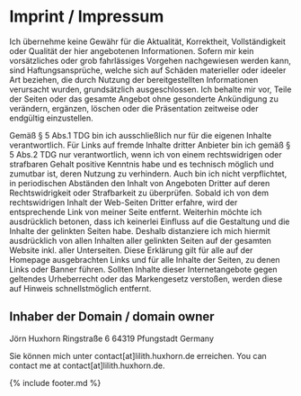 # Imprint / Impressum

Ich übernehme keine Gewähr für die Aktualität, 
Korrektheit, Vollständigkeit oder Qualität der hier angebotenen
Informationen. Sofern mir kein vorsätzliches oder grob 
fahrlässiges Vorgehen nachgewiesen werden kann, sind 
Haftungsansprüche, welche sich auf Schäden materieller 
oder ideeler Art beziehen, die durch Nutzung der bereitgestellten
Informationen verursacht wurden, grundsätzlich ausgeschlossen.
Ich behalte mir vor, Teile der Seiten oder das gesamte Angebot ohne
gesonderte Ankündigung zu verändern, 
ergänzen, löschen oder die Präsentation zeitweise
oder endgültig einzustellen.

Gemäß § 5 Abs.1 TDG bin ich ausschließlich
nur für die eigenen Inhalte verantwortlich. Für Links
auf fremde Inhalte dritter Anbieter bin ich gemäß 
§ 5 Abs.2 TDG nur verantwortlich, wenn ich von einem
rechtswidrigen oder strafbaren Gehalt positive Kenntnis habe und 
es technisch möglich und zumutbar ist, deren Nutzung zu verhindern.
Auch bin ich nicht verpflichtet, in periodischen Abständen den
Inhalt von Angeboten Dritter auf deren Rechtswidrigkeit oder Strafbarkeit
zu überprüfen. 
Sobald ich von dem rechtswidrigen Inhalt der Web-Seiten Dritter erfahre,
wird der entsprechende Link von meiner Seite entfernt. Weiterhin 
möchte ich ausdrücklich betonen, dass ich keinerlei Einfluss
auf die Gestaltung und die Inhalte der gelinkten Seiten habe. Deshalb
distanziere ich mich hiermit ausdrücklich von allen Inhalten aller
gelinkten Seiten auf der gesamten Website inkl. aller Unterseiten. Diese
Erklärung gilt für alle auf der Homepage ausgebrachten Links und
für alle Inhalte der Seiten, zu denen Links oder Banner führen.
Sollten Inhalte dieser Internetangebote gegen geltendes Urheberrecht oder
das Markengesetz verstoßen, werden diese auf Hinweis 
schnellstmöglich entfernt.

## Inhaber der Domain / domain owner

Jörn Huxhorn
Ringstraße 6
64319 Pfungstadt
Germany

Sie können mich unter contact[at]lilith.huxhorn.de erreichen.
You can contact me at contact[at]lilith.huxhorn.de.

{% include footer.md %}
